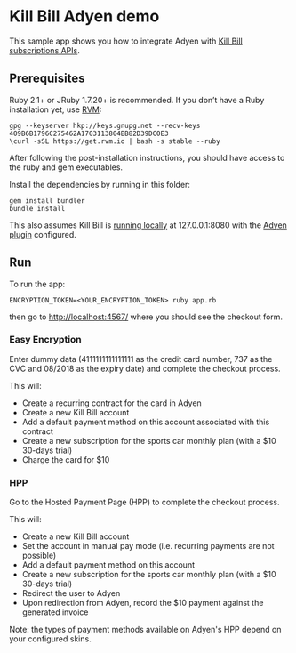 Kill Bill Adyen demo
====================

This sample app shows you how to integrate Adyen with [Kill Bill subscriptions APIs](http://docs.killbill.io/0.16/userguide_subscription.html).

Prerequisites
-------------

Ruby 2.1+ or JRuby 1.7.20+ is recommended. If you don’t have a Ruby installation yet, use [RVM](https://rvm.io/rvm/install):

```
gpg --keyserver hkp://keys.gnupg.net --recv-keys 409B6B1796C275462A1703113804BB82D39DC0E3
\curl -sSL https://get.rvm.io | bash -s stable --ruby
```

After following the post-installation instructions, you should have access to the ruby and gem executables.

Install the dependencies by running in this folder:

```
gem install bundler
bundle install
```

This also assumes Kill Bill is [running locally](http://docs.killbill.io/0.16/getting_started.html) at 127.0.0.1:8080 with the [Adyen plugin](https://github.com/killbill/killbill-adyen-plugin) configured.

Run
---

To run the app:

```
ENCRYPTION_TOKEN=<YOUR_ENCRYPTION_TOKEN> ruby app.rb
```

then go to [http://localhost:4567/](http://localhost:4567/) where you should see the checkout form.

### Easy Encryption

Enter dummy data (4111111111111111 as the credit card number, 737 as the CVC and 08/2018 as the expiry date) and complete the checkout process.

This will:

* Create a recurring contract for the card in Adyen
* Create a new Kill Bill account
* Add a default payment method on this account associated with this contract
* Create a new subscription for the sports car monthly plan (with a $10 30-days trial)
* Charge the card for $10

### HPP

Go to the Hosted Payment Page (HPP) to complete the checkout process.

This will:

* Create a new Kill Bill account
* Set the account in manual pay mode (i.e. recurring payments are not possible)
* Add a default payment method on this account
* Create a new subscription for the sports car monthly plan (with a $10 30-days trial)
* Redirect the user to Adyen
* Upon redirection from Adyen, record the $10 payment against the generated invoice

Note: the types of payment methods available on Adyen's HPP depend on your configured skins.
